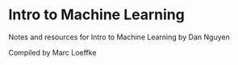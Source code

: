 # Intro to Machine Learning
Notes and resources for Intro to Machine Learning by Dan Nguyen

Compiled by Marc Loeffke
